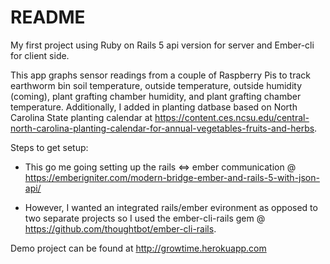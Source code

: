 # README

My first project using Ruby on Rails 5 api version for server and Ember-cli for client side.  

This app graphs sensor readings from a couple of Raspberry Pis to track earthworm bin soil temperature, outside temperature, outside humidity (coming), plant grafting chamber humidity, and plant grafting chamber temperature.  Additionally, I added in planting datbase based on North Carolina State planting calendar at https://content.ces.ncsu.edu/central-north-carolina-planting-calendar-for-annual-vegetables-fruits-and-herbs.


Steps to get setup:

* This go me going setting up the rails <=> ember communication @ https://emberigniter.com/modern-bridge-ember-and-rails-5-with-json-api/

* However, I wanted an integrated rails/ember evironment as opposed to two separate projects so I used the ember-cli-rails gem @ https://github.com/thoughtbot/ember-cli-rails.

Demo project can be found at http://growtime.herokuapp.com  



